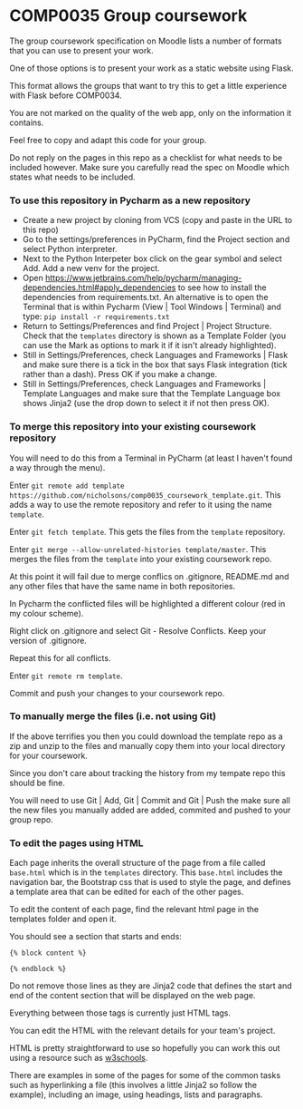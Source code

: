 # COMP0035 Group coursework

The group coursework specification on Moodle lists a number of formats that you can use to present your work.

One of those options is to present your work as a static website using Flask.

This format allows the groups that want to try this to get a little experience with Flask before COMP0034.

You are not marked on the quality of the web app, only on the information it contains.

Feel free to copy and adapt this code for your group.

Do not reply on the pages in this repo as a checklist for what needs to be included however. Make sure you carefully read the spec on Moodle which states what needs to be included.

### To use this repository in Pycharm as a new repository
- Create a new project by cloning from VCS (copy and paste in the URL to this repo)
- Go to the settings/preferences in PyCharm, find the Project section and select Python interpreter. 
- Next to the Python Interpeter box click on the gear symbol and select Add. Add a new venv for the project.
- Open https://www.jetbrains.com/help/pycharm/managing-dependencies.html#apply_dependencies to see how to install the dependencies from requirements.txt. An alternative is to open the Terminal that is within Pycharm (View | Tool Windows | Terminal) and type: `pip install -r requirements.txt`
- Return to Settings/Preferences and find Project | Project Structure. Check that the `templates` directory is shown as a Template Folder (you can use the Mark as options to mark it if it isn't already highlighted).
- Still in Settings/Preferences, check Languages and Frameworks | Flask and make sure there is a tick in the box that says Flask integration (tick rather than a dash). Press OK if you make a change.
- Still in Settings/Preferences, check Languages and Frameworks | Template Languages and make sure that the Template Language box shows Jinja2 (use the drop down to select it if not then press OK).

### To merge this repository into your existing coursework repository
You will need to do this from a Terminal in PyCharm (at least I haven't found a way through the menu).

Enter `git remote add template https://github.com/nicholsons/comp0035_coursework_template.git`. This adds a way to use the remote repository and refer to it using the name `template`.

Enter `git fetch template`. This gets the files from the `template` repository.

Enter `git merge --allow-unrelated-histories template/master`. This merges the files from the `template` into your existing coursework repo.
 
At this point it will fail due to merge conflics on .gitignore, README.md and any other files that have the same name in both repositories.

In Pycharm the conflicted files will be highlighted a different colour (red in my colour scheme).

Right click on .gitignore and select Git - Resolve Conflicts. Keep your version of .gitignore.

Repeat this for all conflicts.

Enter `git remote rm template`.

Commit and push your changes to your coursework repo.

### To manually merge the files (i.e. not using Git)
If the above terrifies you then you could download the template repo as a zip and unzip to the files and manually copy them into your local directory for your coursework.

Since you don't care about tracking the history from my tempate repo this should be fine.

You will need to use Git | Add, Git | Commit and Git | Push the make sure all the new files you manually added are added, commited and pushed to your group repo.

### To edit the pages using HTML
Each page inherits the overall structure of the page from a file called `base.html` which is in the `templates` directory. This `base.html` includes the navigation bar, the Bootstrap css that is used to style the page, and defines a template area that can be edited for each of the other pages.

To edit the content of each page, find the relevant html page in the templates folder and open it.

You should see a section that starts and ends:

```jinja2
{% block content %}

{% endblock %}
```

Do not remove those lines as they are Jinja2 code that defines the start and end of the content section that will be displayed on the web page.

Everything between those tags is currently just HTML tags.

You can edit the HTML with the relevant details for your team's project.

HTML is pretty straightforward to use so hopefully you can work this out using a resource such as [w3schools](https://www.w3schools.com/html/).

There are examples in some of the pages for some of the common tasks such as hyperlinking a file (this involves a little Jinja2 so follow the example), including an image, using headings, lists and paragraphs.